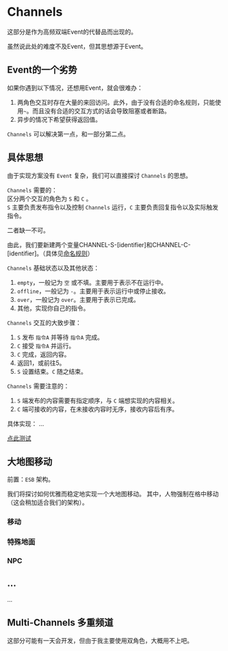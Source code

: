 # Channels

这部分是作为高频双端Event的代替品而出现的。

虽然说此处的难度不及Event，但其思想源于Event。

## Event的一个劣势

如果你遇到以下情况，还想用Event，就会很难办：  
1. 两角色交互时存在大量的来回访问。此外，由于没有合适的命名规则，只能使用`~`。而且没有合适的交互方式的话会导致阻塞或者断路。  
2. 异步的情况下希望获得返回值。

`Channels` 可以解决第一点，和一部分第二点。

## 具体思想

由于实现方案没有 `Event` 复杂，我们可以直接探讨 `Channels` 的思想。

`Channels` 需要的：  
区分两个交互的角色为 `S` 和 `C` 。  
`S` 主要负责发布指令以及控制 `Channels` 运行，`C` 主要负责回复指令以及实际触发指令。

二者缺一不可。

由此，我们要新建两个变量CHANNEL-S-[identifier]和CHANNEL-C-[identifier]。（具体见[命名规则](../Basical%20Naming%20Rules/index.md)）

`Channels` 基础状态以及其他状态：  
1. `empty`，一般记为 `空` 或不填。主要用于表示不在运行中。  
2. `offline`，一般记为 `-`。主要用于表示运行中或停止接收。  
3. `over`，一般记为 `over`。主要用于表示已完成。
4. 其他，实现你自己的指令。

`Channels` 交互的大致步骤：  
1. `S` 发布 `指令A` 并等待 `指令A` 完成。  
2. `C` 接受 `指令A` 并运行。  
3. `C` 完成，返回内容。  
4. 返回1，或前往5。  
5. `S` 设置结束。`C` 随之结束。

`Channels` 需要注意的：  
1. `S` 端发布的内容需要有指定顺序，与 `C` 端想实现的内容相关。  
2. `C` 端可接收的内容，在未接收内容时无序，接收内容后有序。

具体实现：
...

[点此测试]()

## 大地图移动
前置：`ESB` 架构。

我们将探讨如何优雅而稳定地实现一个大地图移动。
其中，人物强制在格中移动（这会稍加适合我们的架构）。

### 移动

### 特殊地面

### NPC

## ...

...

## Multi-Channels 多重频道
这部分可能有一天会开发，但由于我主要使用双角色，大概用不上吧。
